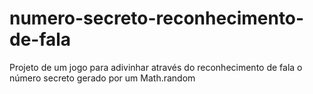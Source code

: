 # numero-secreto-reconhecimento-de-fala
Projeto de um jogo para adivinhar através do reconhecimento de fala o número secreto gerado por um Math.random

